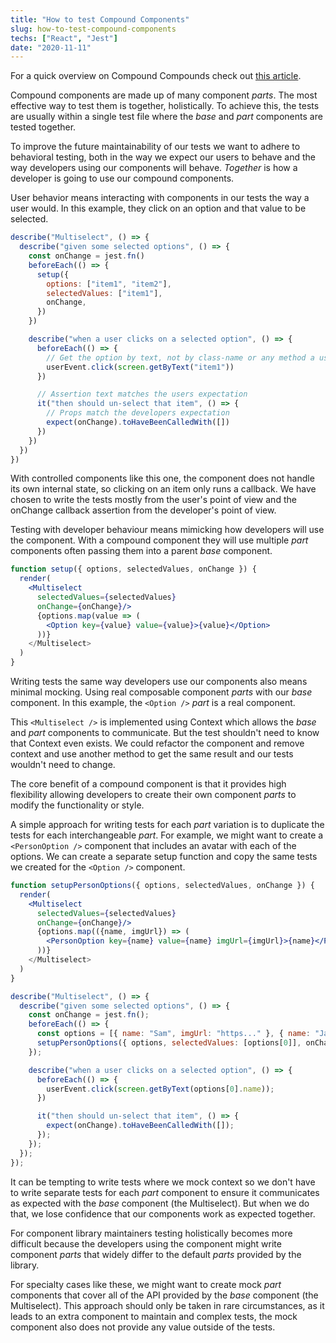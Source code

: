 ```yaml
---
title: "How to test Compound Components"
slug: how-to-test-compound-components
techs: ["React", "Jest"]
date: "2020-11-11"
---
```


For a quick overview on Compound Compounds check out [this article](/article/compound-components-what-why-when).

Compound components are made up of many component _parts_. The most effective way to test them is together, holistically. To achieve this, the tests are usually within a single test file where the _base_ and _part_ components are tested together.

<!-- TODO make sure base and part component concept is mentioned in previous chapter -->

To improve the future maintainability of our tests we want to adhere to behavioral testing, both in the way we expect our users to behave and the way developers using our components will behave. _Together_ is how a developer is going to use our compound components.

User behavior means interacting with components in our tests the way a user would. In this example, they click on an option and that value to be selected.

```jsx
describe("Multiselect", () => {
  describe("given some selected options", () => {
    const onChange = jest.fn()
    beforeEach(() => {
      setup({
        options: ["item1", "item2"],
        selectedValues: ["item1"],
        onChange,
      })
    })

    describe("when a user clicks on a selected option", () => {
      beforeEach(() => {
        // Get the option by text, not by class-name or any method a user wouldn't use
        userEvent.click(screen.getByText("item1"))
      })

      // Assertion text matches the users expectation
      it("then should un-select that item", () => {
        // Props match the developers expectation
        expect(onChange).toHaveBeenCalledWith([])
      })
    })
  })
})
```

With controlled components like this one, the component does not handle its own
internal state, so clicking on an item only runs a callback. We have chosen to
write the tests mostly from the user's point of view and the onChange callback
assertion from the developer's point of view.

Testing with developer behaviour means mimicking how developers will use the component. With a compound component they will use multiple _part_ components often passing them into a parent _base_ component.

```jsx
function setup({ options, selectedValues, onChange }) {
  render(
    <Multiselect
      selectedValues={selectedValues}
      onChange={onChange}/>
      {options.map(value => (
        <Option key={value} value={value}>{value}</Option>
      ))}
    </Multiselect>
  )
}
```

Writing tests the same way developers use our components also means minimal mocking. Using real composable component _parts_ with our _base_ component. In this example, the `<Option />` _part_ is a real component.

This `<Multiselect />` is implemented using Context which allows the _base_ and _part_ components to communicate. But the test shouldn't need to know that Context even exists. We could refactor the component and remove context and use another method to get the same result and our tests wouldn't need to change.

The core benefit of a compound component is that it provides high flexibility allowing developers to create their own component _parts_ to modify the functionality or style.

A simple approach for writing tests for each _part_ variation is to duplicate the tests for each interchangeable _part_. For example, we might want to create a `<PersonOption />` component that includes an avatar with each of the options. We can create a separate setup function and copy the same tests we created for the `<Option />` component.

```jsx
function setupPersonOptions({ options, selectedValues, onChange }) {
  render(
    <Multiselect
      selectedValues={selectedValues}
      onChange={onChange}/>
      {options.map(({name, imgUrl}) => (
        <PersonOption key={name} value={name} imgUrl={imgUrl}>{name}</PersonOption>
      ))}
    </Multiselect>
  )
}

describe("Multiselect", () => {
  describe("given some selected options", () => {
    const onChange = jest.fn();
    beforeEach(() => {
      const options = [{ name: "Sam", imgUrl: "https..." }, { name: "Jane", imgUrl: "https..." }];
      setupPersonOptions({ options, selectedValues: [options[0]], onChange })
    });

    describe("when a user clicks on a selected option", () => {
      beforeEach(() => {
        userEvent.click(screen.getByText(options[0].name));
      })

      it("then should un-select that item", () => {
        expect(onChange).toHaveBeenCalledWith([]);
      });
    });
  });
});
```

It can be tempting to write tests where we mock context so we don't have to write separate tests for each _part_ component to ensure it communicates as expected with the _base_ component (the Multiselect). But when we do that, we lose confidence that our components work as expected together.

For component library maintainers testing holistically becomes more difficult because the developers using the component might write component _parts_ that widely differ to the default _parts_ provided by the library.

For specialty cases like these, we might want to create mock _part_ components that cover all of the API provided by the _base_ component (the Multiselect). This approach should only be taken in rare circumstances, as it leads to an extra component to maintain and complex tests, the mock component also does not provide any value outside of the tests.

<!-- End of chapter and go to implementation testing of context next? -->
